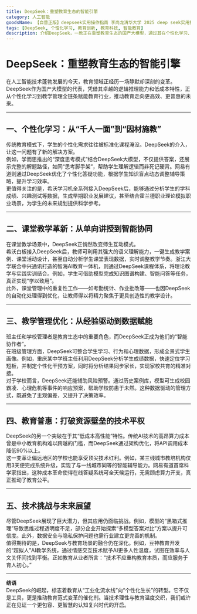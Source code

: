 ```yaml
---
title: DeepSeek：重塑教育生态的智能引擎
category: 人工智能
goodsName: 【自营正版】deepseek实用操作指南 李尚龙清华大学 2025 deep seek实用操作指南 deepseek使用教程 ai时代生存手册 零基础掌握deepseek 从入门到精通 deepsee
tags: [DeepSeek, 个性化学习, 教育创新, 教育科技, 智能教育]
description: 介绍DeepSeek，一款正在重塑教育生态的国产大模型，通过其在个性化学习、课堂教学革新、教学管理优化等方面的强大能力，推动教育向更高效和普惠的方向发展。DeepSeek不仅降低了技术成本，使中小教育机构也能享受到智能教育的优势，还面临着如透明度和数据安全等挑战。它预示着教育从工业化模式向个性化发展的转型，旨在服务育人初心，开启更加包容和智慧的认知复兴时代。
---
```

# DeepSeek：重塑教育生态的智能引擎

在人工智能技术蓬勃发展的今天，教育领域正经历一场静默却深刻的变革。DeepSeek作为国产大模型的代表，凭借其卓越的逻辑推理能力和低成本特性，正从个性化学习到教学管理全链条赋能教育行业，推动教育走向更高效、更普惠的未来。

---

## **一、个性化学习：从“千人一面”到“因材施教”**  
传统教育模式下，学生的个性化需求往往被标准化课程淹没。DeepSeek的介入，让这一问题有了新的解决方案。  
例如，学而思推出的“深度思考模式”结合DeepSeek大模型，不仅提供答案，还展示完整的解题路径，如同“思考脚手架”，帮助学生理解逻辑而非死记硬背。网易有道则通过DeepSeek优化了个性化答疑功能，根据学生知识盲点动态调整辅导策略，提升学习效率。  
更值得关注的是，希沃学习机全系列接入DeepSeek后，能够通过分析学生的学科成绩、兴趣测试等数据，生成早期职业发展建议，甚至结合霍兰德职业理论模拟职业场景，为学生的未来规划提供科学参考。

---

## **二、课堂教学革新：从单向讲授到智能协同**  
在课堂教学场景中，DeepSeek正悄然改变师生互动模式。  
希沃白板接入DeepSeek后，教师可利用其强大的语义理解能力，一键生成教学案例、课堂活动设计，甚至自动分析学生课堂表现数据，实时调整教学节奏。浙江大学联合中兴通讯打造的智海AI教育一体机，则通过DeepSeek课程体系，将理论教学与实践实训结合。例如，学生可借助模型完成知识图谱构建、智能问答等任务，真正实现“学以致用”。  
此外，课堂管理中的重复性工作——如考勤统计、作业批改等——也因DeepSeek的自动化处理得到优化，让教师得以将精力聚焦于更具创造性的教学设计。

---

## **三、教学管理优化：从经验驱动到数据赋能**  
班主任和学校管理者是教育生态中的重要角色，而DeepSeek正成为他们的“智能协作者”。  
在班级管理方面，DeepSeek可整合学生学习、行为和心理数据，形成全景式学生画像。例如，重庆某中学班主任利用DeepSeek分析学生成绩数据，快速定位学习短板，并制定个性化干预方案，同时将分析结果同步家长，实现家校共育的精准对接。  
对于学校而言，DeepSeek还能辅助风险预警。通过历史案例库，模型可生成校园霸凌、心理危机等事件的响应预案，帮助学校防患于未然。这种数据驱动的管理方式，既避免了主观偏差，又提升了决策效率。

---

## **四、教育普惠：打破资源壁垒的技术平权**  
DeepSeek的另一个突破在于其“低成本高性能”特性。传统AI技术的高昂算力成本曾是中小教育机构难以跨越的门槛，而DeepSeek通过架构优化，将API调用成本降低90%以上。  
这一变革让偏远地区的学校也能享受顶尖技术红利。例如，某三线城市教培机构仅用3天便完成系统升级，实现了与一线城市同等的智能辅导能力。网易有道首席科学家指出，这种成本革命使得在线答疑系统可全天候运行，无需顾虑算力开支，真正推动了教育公平。

---

## **五、技术挑战与未来展望**  
尽管DeepSeek展现了巨大潜力，但其应用仍面临挑战。例如，模型的“黑箱式推理”导致思维过程透明度不足，部分企业开始探索“多模型答案对比”方案以提升可信度。此外，数据安全与隐私保护问题也需行业建立更完善的机制。  
值得期待的是，DeepSeek与教育场景的融合仍在深化。例如，豆神教育开发的“超拟人”AI教学系统，通过情感交互技术赋予AI更多人性温度，试图在效率与人文关怀间找到平衡。正如教育从业者所言：“技术不应重构教育本质，而应服务于育人初心。”  

---

**结语**  
DeepSeek的崛起，标志着教育从“工业化流水线”向“个性化生长”的转型。它不仅是工具，更是推动教育范式变革的催化剂。当技术理性与教育温度交织，我们或许正在见证一个更包容、更智慧的认知复兴时代的开启。